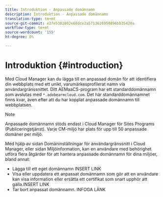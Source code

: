 ```yaml
---
title: Introduktion - Anpassade domännamn
description: Introduktion - Anpassade domännamn
translation-type: tm+mt
source-git-commit: e27e5302802e68dce2a5713626950896bb35420a
workflow-type: tm+mt
source-wordcount: '155'
ht-degree: 0%

---
```



# Introduktion {#introduction}

Med Cloud Manager kan du lägga till en anpassad domän för att identifiera din webbplats med ett unikt, varumärkesprofilerat namn via användargränssnittet. Ditt AEMaaCS-program har ett standarddomännamn som avslutas med `*.adobearmcloud.com`. Det här standarddomännamnet finns kvar, även efter att du har kopplat anpassade domännamn till webbplatsen.

>[!NOTE]
>Anpassade domännamn stöds endast i Cloud Manager för Sites Programs (Publiceringstjänst). Varje CM-miljö har plats för upp till 50 anpassade domäner per miljö.

Med hjälp av sidan Domäninställningar för användargränssnitt i Cloud Manager, eller sidan Miljöinformation, kan en användare med behörighet utföra flera åtgärder för att hantera anpassade domännamn för dina miljöer, bland annat:

* Lägga till ett eget domännamn INSERT LINK
* Visa eller uppdatera ett anpassat domännamn som gör att en användare kan visa information eller ersätta ett certifikat som snart upphör att gälla.INSERT LINK
* Tar bort anpassat domännamn. INFOGA LÄNK